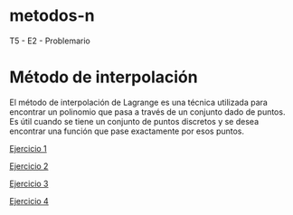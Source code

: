 # metodos-n
T5 - E2 - Problemario
# Método de interpolación
El método de interpolación de Lagrange es una técnica utilizada para encontrar un polinomio que pasa a través de un conjunto dado de puntos. 
Es útil cuando se tiene un conjunto de puntos discretos y se desea encontrar una función que pase exactamente por esos puntos.

[Ejercicio 1](Ejercicio1.java)

[Ejercicio 2](Ejercicio1.java)

[Ejercicio 3](Ejercicio1.java)

[Ejercicio 4](Ejercicio1.java)
